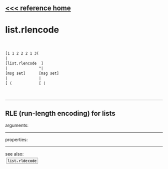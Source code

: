 [<<< reference home](ceammc_lib.md)
---

# list.rlencode

```


[1 1 2 2 2 1 3(
|
[list.rlencode  ]
|              ^|
[msg set]      [msg set]
|              |
[ (            [ (

            
```
---
RLE (run-length encoding) for lists
---
arguments:


---
properties:


---
see also:<br>
[![list.rldecode](img/object_list.rldecode.png)](list.rldecode.md)
